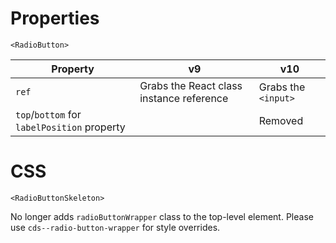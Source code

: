 # Properties

`<RadioButton>`

| Property                                    | v9                                       | v10                 |
| ------------------------------------------- | ---------------------------------------- | ------------------- |
| `ref`                                       | Grabs the React class instance reference | Grabs the `<input>` |
| `top`/`bottom` for `labelPosition` property |                                          | Removed             |

# CSS

`<RadioButtonSkeleton>`

No longer adds `radioButtonWrapper` class to the top-level element. Please use
`cds--radio-button-wrapper` for style overrides.
